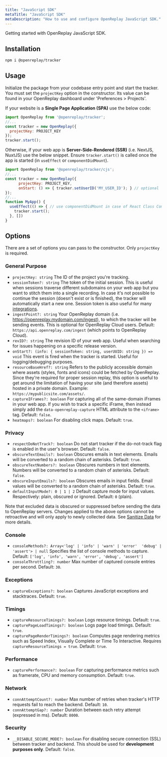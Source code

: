 ```yaml
---
title: "JavaScript SDK"
metaTitle: "JavaScript SDK"
metaDescription: "How to use and configure OpenReplay JavaScript SDK."
---
```


Getting started with OpenReplay JavaScript SDK.

## Installation

```bash
npm i @openreplay/tracker
```

## Usage

Initialize the package from your codebase entry point and start the tracker. You must set the `projectKey` option in the constructor. Its value can be found in your OpenReplay dashboard under 'Preferences > Projects'.

If your website is a **Single Page Application (SPA)** use the below code:

```js
import OpenReplay from '@openreplay/tracker';
//...
const tracker = new OpenReplay({
  projectKey: PROJECT_KEY
});
tracker.start();
```

Otherwise, if your web app is **Server-Side-Rendered (SSR)** (i.e. NextJS, NuxtJS) use the below snippet. Ensure `tracker.start()` is called once the app is started (in `useEffect` or `componentDidMount`).

```js
import OpenReplay from '@openreplay/tracker/cjs';
//...
const tracker = new OpenReplay({
      projectKey: PROJECT_KEY,
      onStart: () => { tracker.setUserID('MY_USER_ID'); } // optional
});
//...
function MyApp() {
  useEffect(() => { // use componentDidMount in case of React Class Component
    tracker.start();
  }, [])
}
```

## Options

There are a set of options you can pass to the constructor. Only `projectKey` is required.

### General Purpose

- `projectKey: string` The ID of the project you're tracking.
- `sessionToken?: string` The token of the initial session. This is useful when sessions traverse different subdomains on your web app but you want to stitch them into a single recording. In case it's not possible to continue the session (doesn't exist or is finished), the tracker will automatically start a new one. Session token is also useful for many [integrations](/integrations).
- `ingestPoint?: string` Your OpenReplay domain (i.e. https://openreplay.mydomain.com/ingest), to which the tracker will be sending events. This is optional for OpenReplay Cloud users. Default: `https://api.openreplay.com/ingest` (which points to OpenReplay Cloud).
- `revID?: string` The revision ID of your web app. Useful when searching for issues happening on a specific release version.
- `onStart?: (info: { sessionToken: string, userUUID: string }) => void` This event is fired when the tracker is started. Useful for logging/debugging purposes.
- `resourceBaseHref?: string` Refers to the publicly accessible domain where assets (styles, fonts and icons) could be fetched by OpenReplay. Since they're required for proper session replay, this option is useful to get around the limitation of having your site (and therefore assets) hosted in a private domain. Example: `https://mypublicsite.com/assets/`.
- `captureIFrames?: boolean` For capturing all of the same-domain iFrames in your web app. If you wish to track a specific iFrame, then instead simply add the `data-openreplay-capture` HTML attribute to the `<iframe>` tag. Default: `false`.
- `heatmaps?: boolean` For disabling click maps. Default: `true`.

### Privacy

- `respectDoNotTrack?: boolean` Do not start tracker if the do-not-track flag is enabled in the user's browser. Default: `false`.
- `obscureTextEmails?: boolean` Obscures emails in text elements. Emails will be converted to a random chain of asterisks. Default: `true`.
- `obscureTextNumbers?: boolean` Obscures numbers in text elements. Numbers will be converted to a random chain of asterisks. Default: `false`.
- `obscureInputEmails?: boolean` Obscures emails in input fields. Email values will be converted to a random chain of asterisks. Default: `true`.
- `defaultInputMode?: 0 | 1 | 2` Default capture mode for input values. Respectively: plain, obscured or ignored. Default: `0` (plain).

Note that excluded data is obscured or suppressed before sending the data to OpenReplay servers. Changes applied to the above options cannot be retroactive and will only apply to newly collected data. See [Sanitize Data](/installation/sanitize-data) for more details.

### Console

- `consoleMethods?: Array<'log' | 'info' | 'warn' | 'error'  'debug' | 'assert'> | null` Specifies the list of console methods to capture. Default: `['log', 'info', 'warn', 'error', 'debug', 'assert']`
- `consoleThrottling?: number` Max number of captured console entries per second. Default: `30`.

### Exceptions

- `captureExceptions?: boolean` Captures JavaScript exceptions and stacktraces. Default: `true`.

### Timings

- `captureResourceTimings?: boolean` Logs resource timings. Default: `true`.
- `capturePageLoadTimings?: boolean` Logs page load timings. Default: `true`.
- `capturePageRenderTimings?: boolean` Computes page rendering metrics such as Speed Index, Visually Complete or Time To Interactive. Requires `captureResourceTimings = true`. Default: `true`.

### Performance

- `capturePerformance?: boolean` For capturing performance metrics such as framerate, CPU and memory consumption. Default: `true`.

### Network

- `connAttemptCount?: number` Max number of retries when tracker's HTTP requests fail to reach the backend. Default: `10`.
- `connAttemptGap?: number` Duration between each retry attempt (expressed in ms). Default: `8000`.

### Security

- `__DISABLE_SECURE_MODE?: boolean` For disabling secure connection (SSL) between tracker and backend. This should be used for **development purposes only**. Default: `false`.
